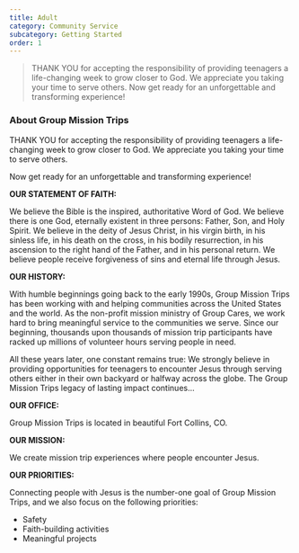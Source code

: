 ```yaml
---
title: Adult
category: Community Service
subcategory: Getting Started
order: 1
---
```


> THANK YOU for accepting the responsibility of providing teenagers a life-changing week to grow closer to God. We appreciate you taking your time to serve others. Now get ready for an unforgettable and transforming experience\!

### About Group Mission Trips

THANK YOU for accepting the responsibility of providing teenagers a life-changing week to grow closer to God. We appreciate you taking your time to serve others.&nbsp;

Now get ready for an unforgettable and transforming experience\!

**OUR STATEMENT OF FAITH:&nbsp;**

We believe the Bible is the inspired, authoritative Word of God. We believe there is one God, eternally existent in three persons: Father, Son, and Holy Spirit. We believe in the deity of Jesus Christ, in his virgin birth, in his sinless life, in his death on the cross, in his bodily resurrection, in his ascension to the right hand of the Father, and in his personal return. We believe people receive forgiveness of sins and eternal life through Jesus.&nbsp;

**OUR HISTORY:&nbsp;**

With humble beginnings going back to the early 1990s, Group Mission Trips has been working with and helping communities across the United States and the world. As the non-profit mission ministry of Group Cares, we work hard to bring meaningful service to the communities we serve. Since our beginning, thousands upon thousands of mission trip participants have racked up millions of volunteer hours serving people in need.&nbsp;

All these years later, one constant remains true: We strongly believe in providing opportunities for teenagers to encounter Jesus through serving others either in their own backyard or halfway across the globe. The Group Mission Trips legacy of lasting impact continues...&nbsp;

**OUR OFFICE:&nbsp;**

Group Mission Trips is located in beautiful Fort Collins, CO.&nbsp;

**OUR MISSION:&nbsp;**

We create mission trip experiences where people encounter Jesus.&nbsp;

**OUR PRIORITIES:&nbsp;**

Connecting people with Jesus is the number-one goal of Group Mission Trips, and we also focus on the following priorities:&nbsp;

* Safety&nbsp;
* Faith-building activities&nbsp;
* Meaningful projects&nbsp;
